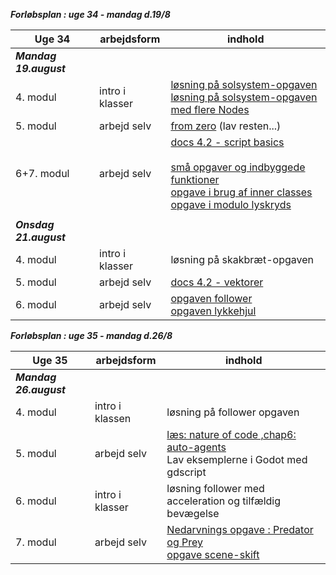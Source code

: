 ***Forløbsplan : uge 34 - mandag d.19/8***

| Uge 34                 | arbejdsform       | indhold                                                                                                                                                                                                                                |
|------------------------|-------------------|----------------------------------------------------------------------------------------------------------------------------------------------------------------------------------------------------------------------------------------|
| ***Mandag 19.august*** |                   |                                                                                                                                                                                                                                        |
| 4. modul               | intro i klasser   | [løsning på solsystem-opgaven](solsystem.txt) <br/> [ løsning på solsystem-opgaven med flere Nodes](https://github.com/digitaltdesignlyngby/solsystem2)                                    |
| 5. modul               | arbejd selv       | [from zero](https://gdquest.github.io/learn-gdscript/)  (lav resten...)                                                                                                                                                                |
| 6+7. modul             | arbejd selv       | [docs 4.2 - script basics](https://docs.godotengine.org/en/4.2/tutorials/scripting/gdscript/index.html) <br/><br/>  [små opgaver og indbyggede funktioner](opgaver_basic_4_2.pdf) <br/> [opgave i brug af inner classes](opgave_draaber.md) <br/> [opgave i modulo lyskryds](opgave_lyskryds.md)    |
|                        |                   |                                                                                                                                                                                                                                        |
| ***Onsdag 21.august*** |                   |                                                                                                                                                                                                                                        |
| 4. modul               | intro i klasser   | løsning på skakbræt-opgaven                                                                                                                                                                                                            |
| 5. modul               | arbejd selv       | [docs 4.2 - vektorer](https://docs.godotengine.org/en/stable/tutorials/math/vector_math.html#)                                                                                                                                         |
| 6. modul               | arbejd selv       | [opgaven follower](opgave_follower.html) <br/> [opgaven lykkehjul](opgave_lykkehjulet.pdf)                                                                                                                                             |


***Forløbsplan : uge 35 - mandag d.26/8***

| Uge 35                 | arbejdsform       | indhold                                                                                                                                                                                                                                |
|------------------------|-------------------|----------------------------------------------------------------------------------------------------------------------------------------------------------------------------------------------------------------------------------------|
| ***Mandag 26.august*** |                   |                                                                                                                                                                                                                                        |
| 4. modul               | intro i klassen   | løsning på follower opgaven                                                                                                                                                                                                            |
| 5. modul               | arbejd  selv      | [læs: nature of code ,chap6: auto-agents](https://natureofcode.com/book/chapter-6-autonomous-agents/) <br/> Lav eksemplerne i Godot med gdscript                                                                                       |
| 6. modul               | intro i klasser   | løsning follower med acceleration og tilfældig bevægelse                                                                                                                                                                               |
| 7. modul               | arbejd  selv      | [Nedarvnings opgave : Predator og Prey](opgave_follower_nedarvning.md)  <br/>  [opgave scene-skift](opgave_scene_skift.pdf)                                                                                                            |



